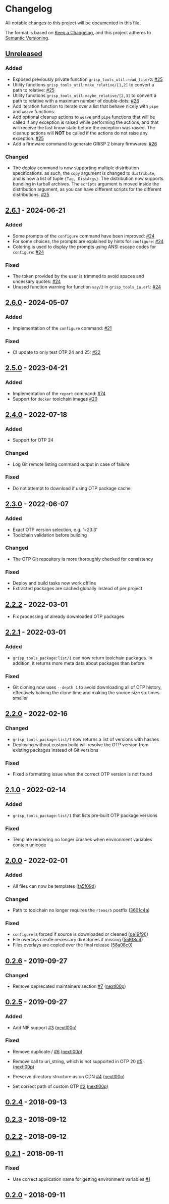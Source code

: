 # Changelog

All notable changes to this project will be documented in this file.

The format is based on [Keep a Changelog](https://keepachangelog.com/en/1.0.0/),
and this project adheres to
[Semantic Versioning](https://semver.org/spec/v2.0.0.html).

## [Unreleased]

### Added

- Exposed previously private function `grisp_tools_util:read_file/2`: [#25](https://github.com/grisp/grisp_tools/pull/25)
- Utility functions `grisp_tools_util:make_relative/[1,2]` to convert a path to
  relative: [#25](https://github.com/grisp/grisp_tools/pull/25)
- Utility functions `grisp_tools_util:maybe_relative/[2,3]` to convert a path to
  relative with a maximum number of double-dots: [#26](https://github.com/grisp/grisp_tools/pull/26)
- Add iteration function to iterate over a list that behave nicely with `pipe`
  and `weave` functions.
- Add optional cleanup actions to `weave` and `pipe` functions that will be
  called if any exception is raised while performing the actions, and that will
  receive the last know state before the exception was raised. The cleanup
  actions will **NOT** be called if the actions do not raise any exception.
  [#25](https://github.com/grisp/grisp_tools/pull/25)
- Add a firmware command to generate GRiSP 2 binary firmwares: [#26](https://github.com/grisp/grisp_tools/pull/26)

### Changed

- The deploy command is now supporting multiple distribution specifications.
  as such, the `copy` argument is changed to `distribute`, and is now a list
  of tuple `{Tag, DistArgs}`. The distribution now supports bundling in
  tarball archives. The `scripts` argument is moved inside the distribution
  argument, as you can have different scripts for the different distributions.
  [#25](https://github.com/grisp/grisp_tools/pull/25)

## [2.6.1] - 2024-06-21
### Added
- Some prompts of the `configure` command have been improved: [#24](https://github.com/grisp/grisp_tools/pull/24)
- For some choices, the prompts are explained by hints for `configure`: [#24](https://github.com/grisp/grisp_tools/pull/24)
- Coloring is used to display the prompts using ANSI escape codes for `configure`: [#24](https://github.com/grisp/grisp_tools/pull/24)

### Fixed
- The token provided by the user is trimmed to avoid spaces and uncessary quotes: [#24](https://github.com/grisp/grisp_tools/pull/24)
- Unused function warning for function `say/2` in `grisp_tools_io.erl`: [#24](https://github.com/grisp/grisp_tools/pull/24)

## [2.6.0] - 2024-05-07
### Added
- Implementation of the `configure` command: [#21](https://github.com/grisp/grisp_tools/pull/21)

### Fixed
- CI update to only test OTP 24 and 25: [#22](https://github.com/grisp/grisp_tools/pull/22)

## [2.5.0] - 2023-04-21

### Added

- Implementation of the `report` command: [#74](https://github.com/grisp/rebar3_grisp/pull/74)
- Support for `docker` toolchain images [#20](https://github.com/grisp/grisp_tools/pull/20)

## [2.4.0] - 2022-07-18

### Added

- Support for OTP 24

### Changed

- Log Git remote listing command output in case of failure

### Fixed

- Do not attempt to download if using OTP package cache

## [2.3.0] - 2022-06-07

### Added

- Exact OTP version selection, e.g. '=23.3'
- Toolchain validation before building

### Changed

- The OTP Git repository is more thoroughly checked for consistency

### Fixed

- Deploy and build tasks now work offline
- Extracted packages are cached globally instead of per project

## [2.2.2] - 2022-03-01

- Fix processing of already downloaded OTP packages

## [2.2.1] - 2022-03-01

### Added

- `grisp_tools_package:list/1` can now return toolchain packages. In addition,
  it returns more meta data about packages than before.

### Fixed

- Git cloning now uses `--depth 1` to avoid downloading all of OTP history,
  effectively halving the clone time and making the source size six times
  smaller

## [2.2.0] - 2022-02-16

### Changed

- `grisp_tools_package:list/1` now returns a list of versions with hashes
- Deploying without custom build will resolve the OTP version from existing
  packages instead of Git versions

### Fixed

- Fixed a formatting issue when the correct OTP version is not found

## [2.1.0] - 2022-02-14

### Added

- `grisp_tools_package:list/1` that lists pre-built OTP package versions

### Fixed

- Template rendering no longer crashes when environment variables contain
  unicode

## [2.0.0] - 2022-02-01

### Added

- All files can now be templates ([fa5f09d](https://github.com/grisp/grisp_tools/commit/fa5f09dea255bb5dd6dae6427d2df5f00fd02105))

### Changed

- Path to toolchain no longer requires the `rtems/5` postfix ([3601c4a](https://github.com/grisp/grisp_tools/commit/3601c4a6de55f1a3b4d0bbbb6ee58b7a372db354))

### Fixed

- `configure` is forced if source is downloaded or cleaned ([de19f96](https://github.com/grisp/grisp_tools/commit/de19f96182b5dd58f8fdec2e75cabb6e64adf40d))
- File overlays create necessary directories if missing ([559f8c6](https://github.com/grisp/grisp_tools/commit/559f8c64887b90619cb9d5cc4d0433ec04905211))
- Files overlays are copied over the final release ([58a08c0](https://github.com/grisp/grisp_tools/commit/58a08c038134ee84535d801dbd8c10f34006b838))

## [0.2.6] - 2019-09-27

### Changed

- Remove deprecated maintainers section [\#7](https://github.com/grisp/grisp_tools/pull/7) ([nextl00p](https://github.com/nextl00p))

## [0.2.5] - 2019-09-27

### Added
- Add NIF support [\#3](https://github.com/grisp/grisp_tools/pull/3) ([nextl00p](https://github.com/nextl00p))

### Fixed

- Remove duplicate / [\#6](https://github.com/grisp/grisp_tools/pull/6) ([nextl00p](https://github.com/nextl00p))
- Remove call to uri\_string, which is not supported in OTP 20 [\#5](https://github.com/grisp/grisp_tools/pull/5) ([nextl00p](https://github.com/nextl00p))
- Preserve directory structure as on CDN [\#4](https://github.com/grisp/grisp_tools/pull/4) ([nextl00p](https://github.com/nextl00p))

- Set correct path of custom OTP [\#2](https://github.com/grisp/grisp_tools/pull/2) ([nextl00p](https://github.com/nextl00p))

## [0.2.4] - 2018-09-13

## [0.2.3] - 2018-09-12

## [0.2.2] - 2018-09-12

## [0.2.1] - 2018-09-11

### Fixed

- Use correct application name for getting environment variables [\#1](https://github.com/grisp/grisp_tools/issues/1)

## [0.2.0] - 2018-09-11

[Unreleased]: https://github.com/grisp/grisp_tools/compare/2.6.1...HEAD
[2.6.1]: https://github.com/grisp/grisp_tools/compare/2.6.0...2.6.1
[2.6.0]: https://github.com/grisp/grisp_tools/compare/2.5.0...2.6.0
[2.5.0]: https://github.com/grisp/grisp_tools/compare/2.4.0...2.5.0
[2.4.0]: https://github.com/grisp/grisp_tools/compare/2.3.0...2.4.0
[2.3.0]: https://github.com/grisp/grisp_tools/compare/2.2.2...2.3.0
[2.2.2]: https://github.com/grisp/grisp_tools/compare/2.2.1...2.2.2
[2.2.1]: https://github.com/grisp/grisp_tools/compare/2.2.0...2.2.1
[2.2.0]: https://github.com/grisp/grisp_tools/compare/2.1.0...2.2.0
[2.1.0]: https://github.com/grisp/grisp_tools/compare/2.0.0...2.1.0
[2.0.0]: https://github.com/grisp/grisp_tools/compare/0.2.6...2.0.0
[0.2.6]: https://github.com/grisp/grisp_tools/compare/0.2.6...0.2.6
[0.2.5]: https://github.com/grisp/grisp_tools/compare/0.2.4...0.2.5
[0.2.4]: https://github.com/grisp/grisp_tools/compare/0.2.3...0.2.4
[0.2.3]: https://github.com/grisp/grisp_tools/compare/0.2.2...0.2.3
[0.2.2]: https://github.com/grisp/grisp_tools/compare/0.2.1...0.2.2
[0.2.1]: https://github.com/grisp/grisp_tools/compare/0.2.0...0.2.1
[0.2.0]: https://github.com/grisp/grisp_tools/compare/05cf2b8a58ef7decfbb0f043d25f5f20bb3c45c6...0.2.0
